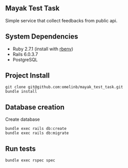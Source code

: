 
Mayak Test Task
-----------

Simple service that collect feedbacks from public api.


System Dependencies
-------------------

- Ruby 2.7.1 (install with [rbenv](https://github.com/sstephenson/rbenv))
- Rails 6.0.3.7
- PostgreSQL

Project Install
-------------------
```shell
git clone git@github.com:omelinb/mayak_test_task.git
bundle install
```

Database creation
-----------------

Create database
```shell
bundle exec rails db:create  
bundle exec rails db:migrate  
```

Run tests
-----------------

```
bundle exec rspec spec
```


